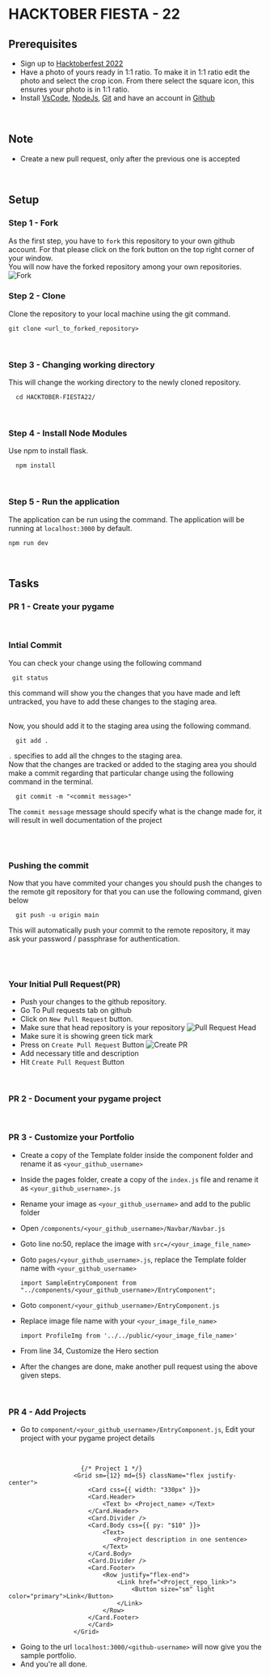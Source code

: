 # HACKTOBER FIESTA - 22

## Prerequisites
- Sign up to [Hacktoberfest 2022](https://hacktoberfest.digitalocean.com/)
- Have a photo of yours ready in 1:1 ratio. To make it in 1:1 ratio edit the photo and select the crop icon. From there select the square icon, this ensures your photo is in 1:1 ratio.
-  Install [VsCode](https://code.visualstudio.com/download), [NodeJs](https://nodejs.org/en/download/), [Git](https://git-scm.com/downloads) and have an account in [Github](https://github.com/)

<br>

## Note
- Create a new pull request, only after the previous one is accepted

<br>

## Setup

### Step 1 - Fork
As the first step, you have to `fork` this repository to your own github account. 
For that please click on the fork button on the top right corner of your window.  
You will now have the forked repository among your own repositories.    
![Fork](https://github.com/dkowsikpai/card/blob/main/Screenshots/fork.png)
<br>

### Step 2 - Clone 
Clone the repository to your local machine using the git command.
```
git clone <url_to_forked_repository>
```

<br>

### Step 3 - Changing working directory
This will change the working directory to the newly cloned repository. 
```
  cd HACKTOBER-FIESTA22/
```

<br>

### Step 4 - Install Node Modules
Use npm to install flask. 
```
  npm install
```

<br>

### Step 5 - Run the application
The application can be run using the command. The application will be running at `localhost:3000` by default.
```
npm run dev
```



<br>

## Tasks

### PR 1 - Create your pygame

<br>

### Intial Commit 
You can check your change using the following command

```
 git status
```
this command will show you the changes that you have made and left untracked, you have to add these changes to the staging area.

<br> 
Now, you should add it to the staging area using the following command.

```
  git add .
```
`.` specifies to add all the chnges to the staging area.
<br>
Now that the changes are tracked or added to the staging area you should make a commit regarding that particular change using the following command in the terminal. 

```
  git commit -m "<commit message>" 
```
The `commit message` message should specify what is the change made for, it will result in well documentation of the project

<br><br>

### Pushing the commit

Now that you have commited your changes you should push the changes to the remote git repository for that you can use the following command, given below

```
  git push -u origin main
```
This will automatically push your commit to the remote repository, it may ask your password / passphrase for authentication.


<br><br>

### Your Initial Pull Request(PR)
- Push your changes to the github repository.
- Go To Pull requests tab on github
- Click on `New Pull Request` button. 
- Make sure that head repository is your repository
![Pull Request Head](https://github.com/dkowsikpai/card/blob/main/Screenshots/PR%20Head.png)
- Make sure it is showing green tick mark
- Press on `Create Pull Request` Button
![Create PR](https://github.com/dkowsikpai/card/blob/main/Screenshots/Create%20PR.png)
- Add necessary title and description
- Hit `Create Pull Request` Button

<br>

### PR 2 - Document your pygame project

<br>



### PR 3 - Customize your Portfolio
- Create a copy of the Template folder inside the component folder and rename it as `<your_github_username>`
- Inside the pages folder, create a copy of the `index.js` file and rename it as `<your_github_username>.js`
- Rename your image as `<your_github_username>` and add to the public folder
- Open ```/components/<your_github_username>/Navbar/Navbar.js```
- Goto line no:50, replace the image with ```src=/<your_image_file_name>```
- Goto `pages/<your_github_username>.js`, replace the Template folder name with `<your_github_username>`
    <br/>

  ```
  import SampleEntryComponent from "../components/<your_github_username>/EntryComponent";
  ```
- Goto `component/<your_github_username>/EntryComponent.js`
- Replace image file name with your `<your_image_file_name>` 
    <br/>

  ```
  import ProfileImg from '../../public/<your_image_file_name>'
  ```
- From line 34, Customize the Hero section 
- After the changes are done, make another pull request using the above given steps.

<br>

### PR 4 - Add Projects
- Go to `component/<your_github_username>/EntryComponent.js`, Edit your project with your pygame project details
<br/>

  ```
                      {/* Project 1 */}
                    <Grid sm={12} md={5} className="flex justify-center">
                        <Card css={{ width: "330px" }}>
                        <Card.Header>
                            <Text b> <Project_name> </Text>
                        </Card.Header>
                        <Card.Divider />
                        <Card.Body css={{ py: "$10" }}>
                            <Text>
                               <Project description in one sentence> 
                            </Text>
                        </Card.Body>
                        <Card.Divider />
                        <Card.Footer>
                            <Row justify="flex-end">
                                <Link href="<Project_repo_link>">
                                    <Button size="sm" light color="primary">Link</Button>
                                </Link>
                            </Row>
                        </Card.Footer>
                        </Card>
                    </Grid>
  ```
- Going to the url `localhost:3000/<github-username>` will now give you the sample portfolio.
- And you're all done.

<br>

